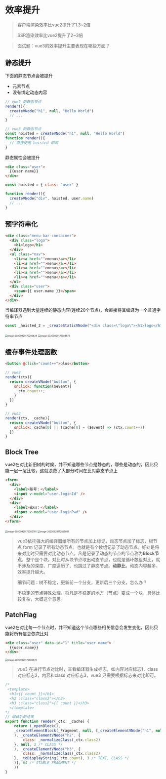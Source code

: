 # 效率提升
> 客户端渲染效率比vue2提升了1.3~2倍
>
> SSR渲染效率比vue2提升了2~3倍

> 面试题：vue3的效率提升主要表现在哪些方面？

## 静态提升

下面的静态节点会被提升

- 元素节点
- 没有绑定动态内容

```js
// vue2 的静态节点
render(){
  createVNode("h1", null, "Hello World")
  // ...
}

// vue3 的静态节点
const hoisted = createVNode("h1", null, "Hello World")
function render(){
  // 直接使用 hoisted 即可
}
```

静态属性会被提升

```html
<div class="user">
  {{user.name}}
</div>
```

```js
const hoisted = { class: "user" }

function render(){
  createVNode("div", hoisted, user.name)
  // ...
}
```



## 预字符串化

```html
<div class="menu-bar-container">
  <div class="logo">
    <h1>logo</h1>
  </div>
  <ul class="nav">
    <li><a href="">menu</a></li>
    <li><a href="">menu</a></li>
    <li><a href="">menu</a></li>
    <li><a href="">menu</a></li>
    <li><a href="">menu</a></li>
  </ul>
  <div class="user">
    <span>{{ user.name }}</span>
  </div>
</div>
```

当编译器遇到大量连续的静态内容(连续20个节点)，会直接将其编译为一个普通字符串节点

```js
const _hoisted_2 = _createStaticVNode("<div class=\"logo\"><h1>logo</h1></div><ul class=\"nav\"><li><a href=\"\">menu</a></li><li><a href=\"\">menu</a></li><li><a href=\"\">menu</a></li><li><a href=\"\">menu</a></li><li><a href=\"\">menu</a></li></ul>")
```

<img src="https://qwq9527.gitee.io/resource/imgs/20200929172805.png" alt="image-20200929170205828" style="zoom:50%;" />

<img src="https://qwq9527.gitee.io/resource/imgs/20200929172805.png" alt="image-20200929170304873" style="zoom:50%;" />

## 缓存事件处理函数

```html
<button @click="count++">plus</button>
```

```js
// vue2
render(ctx){
  return createVNode("button", {
    onClick: function($event){
      ctx.count++;
    }
  })
}

// vue3
render(ctx, _cache){
  return createVNode("button", {
    onClick: cache[0] || (cache[0] = ($event) => (ctx.count++))
  })
}
```

## Block Tree

vue2在对比新旧树的时候，并不知道哪些节点是静态的，哪些是动态的，因此只能一层一层比较，这就浪费了大部分时间在比对静态节点上

```html
<form>
  <div>
    <label>账号：</label>
    <input v-model="user.loginId" />
  </div>
  <div>
    <label>密码：</label>
    <input v-model="user.loginPwd" />
  </div>
</form>
```

<img src="https://qwq9527.gitee.io/resource/imgs/20200929172805.png" alt="image-20200929172002761" style="zoom:50%;" />

<img src="https://qwq9527.gitee.io/resource/imgs/20200929172805.png" alt="image-20200929172555681" style="zoom:50%;" />

> vue3依托强大的编译器给所有的节点加上标记，动态节点加了标志，根节点 form 记录了所有动态节点，也就是有个数组记录了动态节点。好处是将来对比时只需要对比动态节点。凡是记录了动态的节点的节点称为**Block节点**，整个是个块，对比时从块节点取出动态节点，也就是循环数组对比，就不涉及的深度、广度遍历了、也跳过了静态节点。**动静比**，动态内容越多，效率提升越大。
>
> 细节问题：树不稳定，更新前一个分支，更新后三个分支，怎么办？
>
> 不稳定的节点特殊处理，将凡是不稳定的地方（节点）变成一个块，具体比较复杂，大概这个意思。

## PatchFlag

vue2在对比每一个节点时，并不知道这个节点哪些相关信息会发生变化，因此只能将所有信息依次比对

```html
<div class="user" data-id="1" title="user name">
  {{user.name}}
</div>
```

<img src="https://qwq9527.gitee.io/resource/imgs/20200929172805.png" alt="image-20200929172805674" style="zoom:50%;" />

> vue3 在进行节点对比时，查看编译器生成标志，如内容对应标志1，class 对应标志2，内容和class 对应标志3，vue3 只需要根据标志来对比即可。

```js
/* 
 <template>
  <h1>{{ count }}</h1>
  <h2 :class="class2"></h2>
  <h3 :class="class2">{{ count }}</h3>
  </template>
*/
// 编译后的结果
export function render(_ctx, _cache) {
    return (_openBlock(),
    _createElementBlock(_Fragment, null, [_createElementVNode("h1", null, _toDisplayString(_ctx.count), 1 /* TEXT */
    ), _createElementVNode("h2", {
        class: _normalizeClass(_ctx.class2)
    }, null, 2 /* CLASS */
    ), _createElementVNode("h3", {
        class: _normalizeClass(_ctx.class2)
    }, _toDisplayString(_ctx.count), 3 /* TEXT, CLASS */
    )], 64 /* STABLE_FRAGMENT */
    ))
}
```


